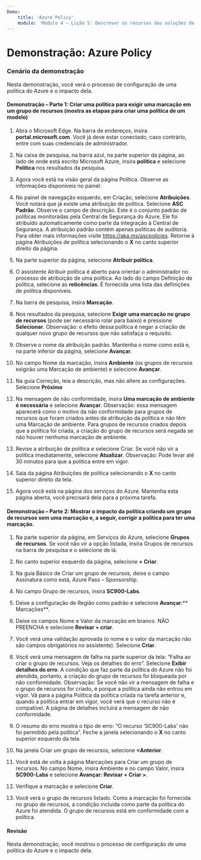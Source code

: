 ```yaml
---
Demo:
    title: 'Azure Policy'
    module: 'Módulo 4 – Lição 5: Descrever os recursos das soluções de conformidade da Microsoft: Descrever o Azure Policy'
---
```



# Demonstração: Azure Policy

### Cenário da demonstração
Nesta demonstração, você verá o processo de configuração de uma política do Azure e o impacto dela.

#### Demonstração – Parte 1: Criar uma política para exigir uma marcação em um grupo de recursos (mostra as etapas para criar uma política de um modelo)

1. Abra o Microsoft Edge. Na barra de endereços, insira **portal.microsoft.com**.  Você já deve estar conectado, caso contrário, entre com suas credenciais de administrador.

1. Na caixa de pesquisa, na barra azul, na parte superior da página, ao lado de onde está escrito Microsoft Azure, insira **política** e selecione **Política** nos resultados da pesquisa.

1. Agora você está na visão geral da página Política. Observe as informações disponíveis no painel.

1. No painel de navegação esquerdo, em Criação, selecione **Atribuições**.  Você notará que já existe uma atribuição de política. Selecione **ASC Padrão**.  Observe o campo de descrição. Este é o conjunto padrão de políticas monitoradas pela Central de Segurança do Azure. Ele foi atribuído automaticamente como parte da integração à Central de Segurança. A atribuição padrão contém apenas políticas de auditoria. Para obter mais informações visite https://aka.ms/ascpolicies.  Retorne à página Atribuições de política selecionando o **X** no canto superior direito da página.

1. Na parte superior da página, selecione **Atribuir política**.

1. O assistente Atribuir política é aberto para orientar o administrador no processo de atribuição de uma política.  Ao lado do campo Definição de política, selecione as **reticências**.  É fornecida uma lista das definições de política disponíveis.  

1. Na barra de pesquisa, insira **Marcação**.

1. Nos resultados da pesquisa, selecione **Exigir uma marcação no grupo de recursos** (pode ser necessário rolar para baixo) e pressione **Selecionar**.  Observação: o efeito dessa política é negar a criação de qualquer novo grupo de recursos que não satisfaça o requisito.  

1. Observe o nome da atribuição padrão.  Mantenha o nome como está e, na parte inferior da página, selecione **Avançar**.

1. No campo Nome da marcação, insira **Ambiente** (os grupos de recursos exigirão uma Marcação de ambiente) e selecione **Avançar**.  

1. Na guia Correção, leia a descrição, mas não altere as configurações. Selecione **Próximo**

1. Na mensagem de não conformidade, insira **Uma marcação de ambiente é necessária** e selecione **Avançar**. Observação: essa mensagem aparecerá como o motivo da não conformidade para grupos de recursos que foram criados antes da atribuição da política e não têm uma Marcação de ambiente.  Para grupos de recursos criados depois que a política foi criada, a criação do grupo de recursos será negada se não houver nenhuma marcação de ambiente.

1. Revise a atribuição de política e selecione Criar.  Se você não vir a política imediatamente, selecione **Atualizar**. Observação: Pode levar até 30 minutos para que a política entre em vigor.

1. Saia da página Atribuições de política selecionando o **X** no canto superior direito da tela.

1. Agora você está na página dos serviços do Azure.  Mantenha esta página aberta, você precisará dela para a próxima tarefa.

#### Demonstração – Parte 2:  Mostrar o impacto da política criando um grupo de recursos sem uma marcação e, a seguir, corrigir a política para ter uma marcação.

1. Na parte superior da página, em Serviços do Azure, selecione **Grupos de recursos**. Se você não vir a opção listada, insira Grupos de recursos na barra de pesquisa e o selecione de lá.

1. No canto superior esquerdo da página, selecione **+ Criar**.

1. Na guia Básico de Criar um grupo de recursos, deixe o campo Assinatura como está, Azure Pass – Sponsorship.

1. No campo Grupo de recursos, insira **SC900-Labs**.

1. Deixe a configuração de Região como padrão e selecione **Avançar**:** Marcações**.

1. Deixe os campos Nome e Valor da marcação em branco.  NÃO PREENCHA e selecione **Revisar + criar**.

1. Você verá uma validação aprovada (o nome e o valor da marcação não são campos obrigatórios no assistente). Selecione **Criar**.

1. Você verá uma mensagem de falha na parte superior da tela: “Falha ao criar o grupo de recursos. Veja os detalhes do erro”.  Selecione **Exibir detalhes do erro**. A condição que faz parte da política do Azure não foi atendida, portanto, a criação do grupo de recursos foi bloqueada por não conformidade. Observação: Se você não vir a mensagem de falha e o grupo de recursos for criado, é porque a política ainda não entrou em vigor.  Vá para a página Política da política criada na tarefa anterior e, quando a política entrar em vigor, você verá que o recurso não é compatível.  A página de detalhes incluirá a mensagem de não conformidade.

1. O resumo do erro mostra o tipo de erro: “O recurso ‘SC900-Labs’ não foi permitido pela política”.  Feche a janela selecionando o **X** no canto superior esquerdo da tela.


1. Na janela Criar um grupo de recursos, selecione **<Anterior**.

1. Você está de volta à página Marcações para Criar um grupo de recursos.  No campo Nome, insira Ambiente e no campo Valor, insira **SC900-Labs** e selecione **Avançar: Revisar + Criar >**.

1. Verifique a marcação e selecione **Criar**.

1. Você verá o grupo de recursos listado.  Como a marcação foi fornecida no grupo de recursos, a condição incluída como parte da política do Azure foi atendida.  O grupo de recursos está em conformidade com a política.

#### Revisão

Nesta demonstração, você mostrou o processo de configuração de uma política do Azure e o impacto dela.
